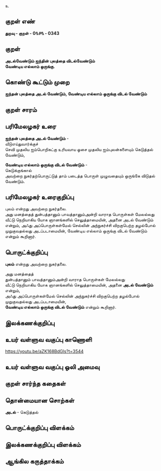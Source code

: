 உ

## குறள் எண் 

**துறவு - குறள் - 0௩௪௩ - 0343**  

## குறள் 

**அடல்வேண்டும் ஐந்தின் புலத்தை விடல்வேண்டும்  
வேண்டிய எல்லாம் ஒருங்கு.**

## கொண்டு கூட்டும் முறை

**ஐந்தன் புலத்தை அடல் வேண்டும், வேண்டிய எல்லாம் ஒருங்கு விடல் வேண்டும்**

## குறள் சாரம் 


## பரிமேலழகர் உரை

**ஐந்தன் புலத்தை அடல் வேண்டும்** -  
வீடுஎய்துவார்க்குச்  
செவி முதலிய ஐம்பொறிகட்கு உரியவாய ஓசை முதலிய ஐம்புலன்களையும் கெடுத்தல் வேண்டும்,  

**வேண்டிய எல்லாம் ஒருங்கு விடல் வேண்டும்** -  
கெடுக்குங்கால்   
அவற்றை நுகர்தற்பொருட்டுத் தாம் படைத்த பொருள் முழுவதையும் ஒருங்கே விடுதல் வேண்டும். 

## பரிமேலழகர் உரைகுறிப்பு   

புலம் என்றது அவற்றை நுகர்தலை.   
அது மனத்தைத் துன்பத்தானும் பாவத்தானும்அன்றி வாராத பொருள்கள் மேலல்லது வீட்டு நெறியாகிய யோக ஞானங்களில் செலுத்தாமையின், அதனை அடல் வேண்டும் என்றும், அஃது அப்பொருள்கள்மேல் செல்லின் அந்நுகர்ச்சி விறகுபெற்ற தழல்போல் முறுகுவதல்லது அடப்படாமையின், வேண்டிய எல்லாம் ஒருங்கு விடல் வேண்டும் என்றும் கூறினார்.    

## பொருட்க்குறிப்பு 
  
**புலம்** என்றது அவற்றை நுகர்தலை.  

அது மனத்தைத்  
துன்பத்தானும் பாவத்தானும்அன்றி வாராத பொருள்கள் மேலல்லது  
வீட்டு நெறியாகிய யோக ஞானங்களில் செலுத்தாமையின், அதனை **அடல் வேண்டும்** என்றும்,   
அஃது அப்பொருள்கள்மேல் செல்லின் அந்நுகர்ச்சி விறகுபெற்ற தழல்போல் முறுகுவதல்லது அடப்படாமையின்,   
**வேண்டிய எல்லாம் ஒருங்கு விடல் வேண்டும்** என்றும் கூறினார்.    

## இலக்கணக்குறிப்பு  


## உயர் வள்ளுவ வகுப்பு காணொளி

https://youtu.be/aZK168BdGls?t=3544

## உயர் வள்ளுவ வகுப்பு ஒலி அமைவு 

 
## குறள் சார்ந்த கதைகள் 


## தொன்மையான சொற்கள்

**அடல்** - கெடுத்தல்  

## பொருட்க்குறிப்பு விளக்கம்


## இலக்கணக்குறிப்பு விளக்கம்


## ஆங்கில கருத்தாக்கம் 


